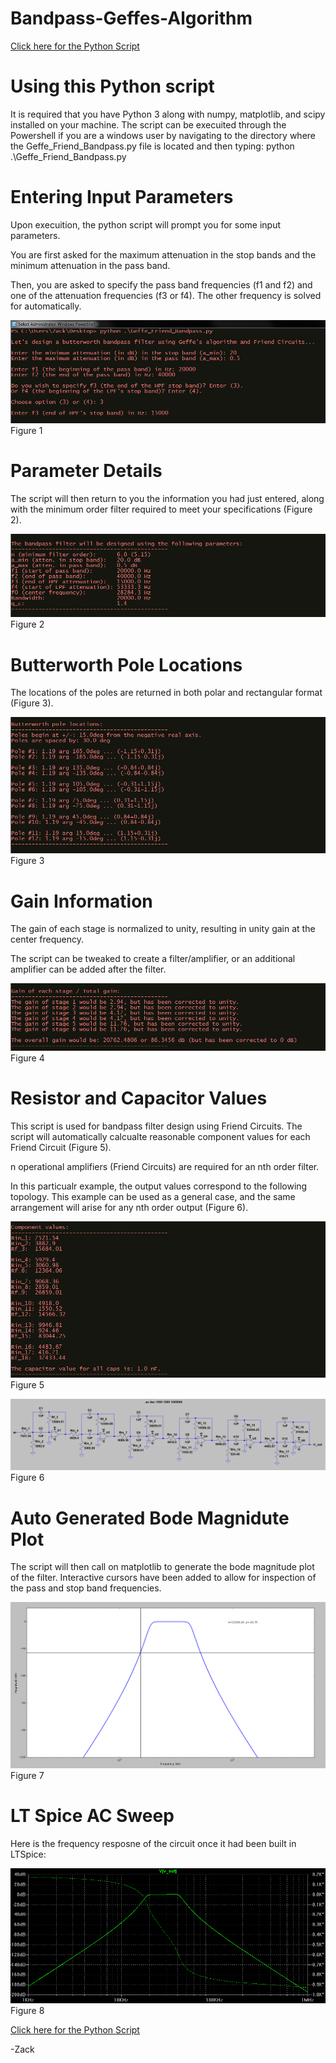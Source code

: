 # Bandpass-Geffes-Algorithm
[Click here for the Python Script](/Geffe_Friend_Bandpass.py) 


# Using this Python script

It is required that you have Python 3 along with numpy, matplotlib, and scipy installed on your machine. The script can be execuited through the Powershell if you are a windows user by navigating to the directory where the Geffe_Friend_Bandpass.py file is located and then typing: python .\Geffe_Friend_Bandpass.py



# Entering Input Parameters

Upon execuition, the python script will prompt you for some input parameters.

You are first asked for the maximum attenuation in the stop bands and the minimum attenuation in the pass band.

Then, you are asked to specify the pass band frequencies (f1 and f2) and one of the attenuation frequencies (f3 or f4). The other frequency is solved for automatically.

[![Input](https://github.com/freq0ut/Bandpass-Geffes-Algorithm/blob/master/Pics/geffe_image1.png)](#features)
Figure 1


# Parameter Details

The script will then return to you the information you had just entered, along with the minimum order filter required to meet your specifications (Figure 2).

[![Parameter Details](https://github.com/freq0ut/Bandpass-Geffes-Algorithm/blob/master/Pics/geffe_image2.png)](#features)
Figure 2



# Butterworth Pole Locations

The locations of the poles are returned in both polar and rectangular format (Figure 3).

[![Butterworth Poles](https://github.com/freq0ut/Bandpass-Geffes-Algorithm/blob/master/Pics/geffe_image3.png)](#features)
Figure 3



# Gain Information

The gain of each stage is normalized to unity, resulting in unity gain at the center frequency. 

The script can be tweaked to create a filter/amplifier, or an additional amplifier can be added after the filter.

[![Gain Picture](https://github.com/freq0ut/Bandpass-Geffes-Algorithm/blob/master/Pics/geffe_image4.png)](#features)
Figure 4



# Resistor and Capacitor Values

This script is used for bandpass filter design using Friend Circuits. The script will automatically calcualte reasonable component values for each Friend Circuit (Figure 5). 

n operational amplifiers (Friend Circuits) are required for an nth order filter.

In this particualr example, the output values correspond to the following topology. This example can be used as a general case, and the same arrangement will arise for any nth order output (Figure 6).

[![Resistor and Cap Output](https://github.com/freq0ut/Bandpass-Geffes-Algorithm/blob/master/Pics/geffe_image5.png)](#features)
Figure 5

[![Schematic](https://github.com/freq0ut/Bandpass-Geffes-Algorithm/blob/master/Pics/geffe_schematic.png)](#features)
Figure 6



# Auto Generated Bode Magnidute Plot

The script will then call on matplotlib to generate the bode magnitude plot of the filter. Interactive cursors have been added to allow for inspection of the pass and stop band frequencies.

[![Plot Output](https://github.com/freq0ut/Bandpass-Geffes-Algorithm/blob/master/Pics/geffe_plot.png)](#features)
Figure 7


# LT Spice AC Sweep

Here is the frequency resposne of the circuit once it had been built in LTSpice:

[![LTSpice Plot Output](https://github.com/freq0ut/Bandpass-Geffes-Algorithm/blob/master/Pics/geffe_lt_plot.png)](#features)
Figure 8

[Click here for the Python Script](/Geffe_Friend_Bandpass.py) 

-Zack
